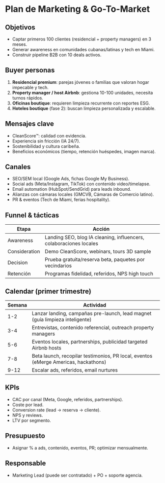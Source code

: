 # Plan de Marketing & Go-To-Market

## Objetivos

- Captar primeros 100 clientes (residencial + property managers) en 3 meses.
- Generar awareness en comunidades cubanas/latinas y tech en Miami.
- Construir pipeline B2B con 10 deals activos.

## Buyer personas

1. **Residencial premium**: parejas jóvenes o familias que valoran hogar impecable y tech.
2. **Property manager / host Airbnb**: gestiona 10-100 unidades, necesita turnos rápidos.
3. **Oficinas boutique**: requieren limpieza recurrente con reportes ESG.
4. **Hoteles boutique** (fase 2): buscan limpieza personalizada y escalable.

## Mensajes clave

- CleanScore™: calidad con evidencia.
- Experiencia sin fricción (IA 24/7).
- Sostenibilidad y cultura caribeña.
- Beneficios económicos (tiempo, retención huéspedes, imagen marca).

## Canales

- SEO/SEM local (Google Ads, fichas Google My Business).
- Social ads (Meta/Instagram, TikTok) con contenido video/timelapse.
- Email automation (HubSpot/SendGrid) para leads inbound.
- Alianzas con cámaras locales (GMCVB, Cámaras de Comercio latino).
- PR & eventos (Tech de Miami, ferias hospitality).

## Funnel & tácticas

| Etapa         | Acción                                                             |
| ------------- | ------------------------------------------------------------------ |
| Awareness     | Landing SEO, blog IA cleaning, influencers, colaboraciones locales |
| Consideration | Demo CleanScore, webinars, tours 3D sample                         |
| Decision      | Prueba gratuita/reserva beta, paquetes por vecindarios             |
| Retención     | Programas fidelidad, referidos, NPS high touch                     |

## Calendar (primer trimestre)

| Semana | Actividad                                                                           |
| ------ | ----------------------------------------------------------------------------------- |
| 1-2    | Lanzar landing, campañas pre-launch, lead magnet (guía limpieza inteligente)        |
| 3-4    | Entrevistas, contenido referencial, outreach property managers                      |
| 5-6    | Eventos locales, partnerships, publicidad targeted Airbnb hosts                     |
| 7-8    | Beta launch, recopilar testimonios, PR local, eventos (eMerge Americas, hackathons) |
| 9-12   | Escalar ads, referidos, email nurtures                                              |

## KPIs

- CAC por canal (Meta, Google, referidos, partnerships).
- Coste por lead.
- Conversion rate (lead → reserva → cliente).
- NPS y reviews.
- LTV por segmento.

## Presupuesto

- Asignar % a ads, contenido, eventos, PR; optimizar mensualmente.

## Responsable

- Marketing Lead (puede ser contratado) + PO + soporte agencia.
